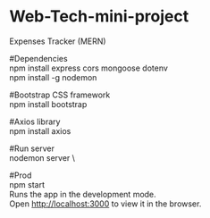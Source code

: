 # Web-Tech-mini-project
Expenses Tracker (MERN) 

#Dependencies \
npm install express cors mongoose dotenv \
npm install -g nodemon 

#Bootstrap CSS framework \
npm install bootstrap 

#Axios library \
npm install axios 
 
#Run server \
nodemon server \

#Prod \
npm start \
Runs the app in the development mode.\
Open [http://localhost:3000](http://localhost:3000) to view it in the browser.
